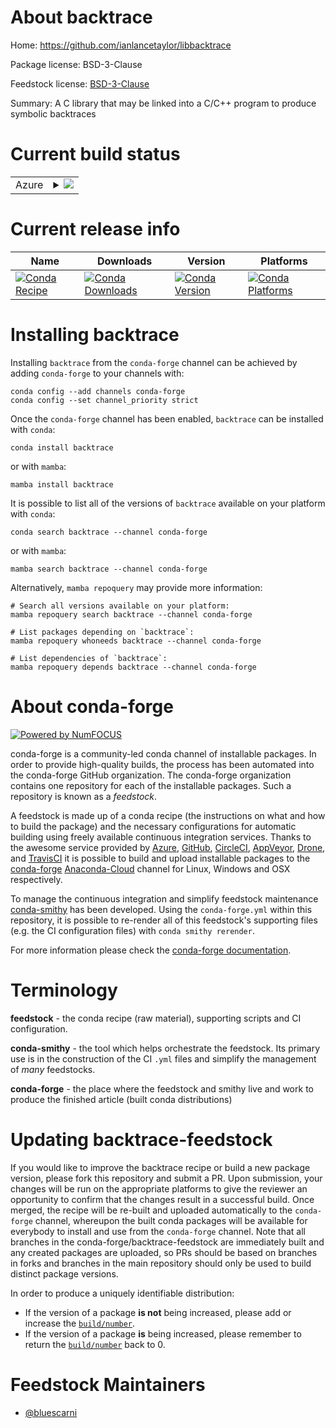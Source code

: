 About backtrace
===============

Home: https://github.com/ianlancetaylor/libbacktrace

Package license: BSD-3-Clause

Feedstock license: [BSD-3-Clause](https://github.com/conda-forge/backtrace-feedstock/blob/main/LICENSE.txt)

Summary: A C library that may be linked into a C/C++ program to produce symbolic backtraces

Current build status
====================


<table>
    
  <tr>
    <td>Azure</td>
    <td>
      <details>
        <summary>
          <a href="https://dev.azure.com/conda-forge/feedstock-builds/_build/latest?definitionId=3664&branchName=main">
            <img src="https://dev.azure.com/conda-forge/feedstock-builds/_apis/build/status/backtrace-feedstock?branchName=main">
          </a>
        </summary>
        <table>
          <thead><tr><th>Variant</th><th>Status</th></tr></thead>
          <tbody><tr>
              <td>linux_64</td>
              <td>
                <a href="https://dev.azure.com/conda-forge/feedstock-builds/_build/latest?definitionId=3664&branchName=main">
                  <img src="https://dev.azure.com/conda-forge/feedstock-builds/_apis/build/status/backtrace-feedstock?branchName=main&jobName=linux&configuration=linux%20linux_64_" alt="variant">
                </a>
              </td>
            </tr><tr>
              <td>osx_64</td>
              <td>
                <a href="https://dev.azure.com/conda-forge/feedstock-builds/_build/latest?definitionId=3664&branchName=main">
                  <img src="https://dev.azure.com/conda-forge/feedstock-builds/_apis/build/status/backtrace-feedstock?branchName=main&jobName=osx&configuration=osx%20osx_64_" alt="variant">
                </a>
              </td>
            </tr>
          </tbody>
        </table>
      </details>
    </td>
  </tr>
</table>

Current release info
====================

| Name | Downloads | Version | Platforms |
| --- | --- | --- | --- |
| [![Conda Recipe](https://img.shields.io/badge/recipe-backtrace-green.svg)](https://anaconda.org/conda-forge/backtrace) | [![Conda Downloads](https://img.shields.io/conda/dn/conda-forge/backtrace.svg)](https://anaconda.org/conda-forge/backtrace) | [![Conda Version](https://img.shields.io/conda/vn/conda-forge/backtrace.svg)](https://anaconda.org/conda-forge/backtrace) | [![Conda Platforms](https://img.shields.io/conda/pn/conda-forge/backtrace.svg)](https://anaconda.org/conda-forge/backtrace) |

Installing backtrace
====================

Installing `backtrace` from the `conda-forge` channel can be achieved by adding `conda-forge` to your channels with:

```
conda config --add channels conda-forge
conda config --set channel_priority strict
```

Once the `conda-forge` channel has been enabled, `backtrace` can be installed with `conda`:

```
conda install backtrace
```

or with `mamba`:

```
mamba install backtrace
```

It is possible to list all of the versions of `backtrace` available on your platform with `conda`:

```
conda search backtrace --channel conda-forge
```

or with `mamba`:

```
mamba search backtrace --channel conda-forge
```

Alternatively, `mamba repoquery` may provide more information:

```
# Search all versions available on your platform:
mamba repoquery search backtrace --channel conda-forge

# List packages depending on `backtrace`:
mamba repoquery whoneeds backtrace --channel conda-forge

# List dependencies of `backtrace`:
mamba repoquery depends backtrace --channel conda-forge
```


About conda-forge
=================

[![Powered by
NumFOCUS](https://img.shields.io/badge/powered%20by-NumFOCUS-orange.svg?style=flat&colorA=E1523D&colorB=007D8A)](https://numfocus.org)

conda-forge is a community-led conda channel of installable packages.
In order to provide high-quality builds, the process has been automated into the
conda-forge GitHub organization. The conda-forge organization contains one repository
for each of the installable packages. Such a repository is known as a *feedstock*.

A feedstock is made up of a conda recipe (the instructions on what and how to build
the package) and the necessary configurations for automatic building using freely
available continuous integration services. Thanks to the awesome service provided by
[Azure](https://azure.microsoft.com/en-us/services/devops/), [GitHub](https://github.com/),
[CircleCI](https://circleci.com/), [AppVeyor](https://www.appveyor.com/),
[Drone](https://cloud.drone.io/welcome), and [TravisCI](https://travis-ci.com/)
it is possible to build and upload installable packages to the
[conda-forge](https://anaconda.org/conda-forge) [Anaconda-Cloud](https://anaconda.org/)
channel for Linux, Windows and OSX respectively.

To manage the continuous integration and simplify feedstock maintenance
[conda-smithy](https://github.com/conda-forge/conda-smithy) has been developed.
Using the ``conda-forge.yml`` within this repository, it is possible to re-render all of
this feedstock's supporting files (e.g. the CI configuration files) with ``conda smithy rerender``.

For more information please check the [conda-forge documentation](https://conda-forge.org/docs/).

Terminology
===========

**feedstock** - the conda recipe (raw material), supporting scripts and CI configuration.

**conda-smithy** - the tool which helps orchestrate the feedstock.
                   Its primary use is in the construction of the CI ``.yml`` files
                   and simplify the management of *many* feedstocks.

**conda-forge** - the place where the feedstock and smithy live and work to
                  produce the finished article (built conda distributions)


Updating backtrace-feedstock
============================

If you would like to improve the backtrace recipe or build a new
package version, please fork this repository and submit a PR. Upon submission,
your changes will be run on the appropriate platforms to give the reviewer an
opportunity to confirm that the changes result in a successful build. Once
merged, the recipe will be re-built and uploaded automatically to the
`conda-forge` channel, whereupon the built conda packages will be available for
everybody to install and use from the `conda-forge` channel.
Note that all branches in the conda-forge/backtrace-feedstock are
immediately built and any created packages are uploaded, so PRs should be based
on branches in forks and branches in the main repository should only be used to
build distinct package versions.

In order to produce a uniquely identifiable distribution:
 * If the version of a package **is not** being increased, please add or increase
   the [``build/number``](https://docs.conda.io/projects/conda-build/en/latest/resources/define-metadata.html#build-number-and-string).
 * If the version of a package **is** being increased, please remember to return
   the [``build/number``](https://docs.conda.io/projects/conda-build/en/latest/resources/define-metadata.html#build-number-and-string)
   back to 0.

Feedstock Maintainers
=====================

* [@bluescarni](https://github.com/bluescarni/)

